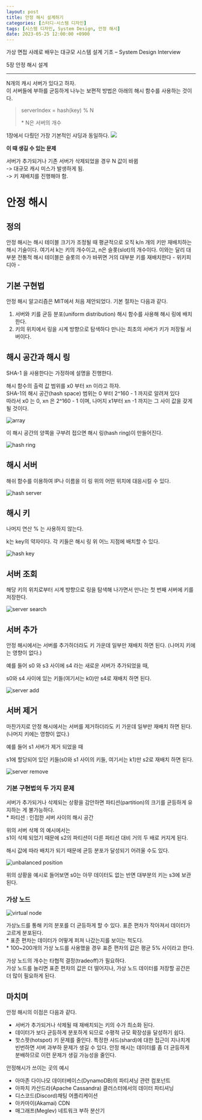 ```yaml
---
layout: post
title: 안정 해시 설계하기
categories: [스터디-시스템 디자인]
tags: [시스템 디자인, System Design, 안정 해시]
date: 2023-05-25 12:00:00 +0900
---
```


가상 면접 사례로 배우는 대규모 시스템 설계 기초 – System Design Interview

5장 안정 해시 설계

---

N개의 캐시 서버가 있다고 하자.  
이 서버들에 부하를 균등하게 나누는 보편적 방법은 아래의 해시 함수를 사용하는 것이다.

> serverIndex = hash(key) % N
>
> \* N은 서버의 개수

1장에서 다뤘던 가장 기본적인 샤딩과 동일하다.
![](/assets/images/2023-05-25-안정-해시-설계/image1.png)

**이 때 생길 수 있는 문제**

서버가 추가되거나 기존 서버가 삭제되었을 경우 N 값이 바뀜  
\-> 대규모 캐시 미스가 발생하게 됨.  
\-> 키 재배치를 진행해야 함.

# 안정 해시

## 정의

안정 해시는 해시 테이블 크기가 조정될 때 평균적으로 오직 k/n 개의 키만 재배치하는 해시 기술이다. 여기서 k는 키의 개수이고, n은 슬롯(slot)의 개수이다. 이와는 달리 대부분 전통적 해시 테이블은 슬롯의 수가 바뀌면 거의 대부분 키를 재배치한다
\- 위키피디아 -

## 기본 구현법

안정 해시 알고리즘은 MIT에서 처음 제안되었다. 기본 절차는 다음과 같다.

1. 서버와 키를 균등 분포(uniform distribution) 해시 함수를 사용해 해시 링에 배치한다.
2. 키의 위치에서 링을 시계 방향으로 탐색하다 만나는 최초의 서버가 키가 저장될 서버이다.

## 해시 공간과 해시 링

SHA-1 을 사용한다는 가정하에 설명을 진행한다.

해시 함수의 출력 값 범위를 x0 부터 xn 이라고 하자.  
SHA-1의 해시 공간(hash space) 범위는 0 부터 2^160 - 1 까지로 알려져 있다  
따라서 x0 는 0, xn 은 2^160 - 1 이며, 나머지 x1부터 xn -1 까지는 그 사이 값을 갖게 될 것이다.

![array](/assets//images/2023-05-25-안정-해시-설계/image2.png)

이 해시 공간의 양쪽을 구부려 접으면 해시 링(hash ring)이 만들어진다.

![hash ring](/assets//images/2023-05-25-안정-해시-설계/image3.png)

## 해시 서버

해쉬 함수를 이용하여 IP나 이름을 이 링 위의 어떤 위치에 대응시킬 수 있다.

![hash server](/assets//images/2023-05-25-안정-해시-설계/image3.png)

## 해시 키

나머지 연산 % 는 사용하지 않는다.

k는 key의 약자이다. 각 키들은 해시 링 위 어느 지점에 배치할 수 있다.

![hash key](/assets//images/2023-05-25-안정-해시-설계/image5.png)

## 서버 조회

해당 키의 위치로부터 시계 방향으로 링을 탐색해 나가면서 만나는 첫 번째 서버에 키를 저장한다.

![server search](/assets//images/2023-05-25-안정-해시-설계/image6.png)

## 서버 추가

안정 해시에서는 서버를 추가하더라도 키 가운데 일부만 재배치 하면 된다. (나머지 키에는 영향이 없다.)

예를 들어 s0 와 s3 사이에 s4 라는 새로운 서버가 추가되었을 때,

s0와 s4 사이에 있는 키들(여기서는 k0)만 s4로 재배치 하면 된다.

![server add](/assets//images/2023-05-25-안정-해시-설계/image7.png)

## 서버 제거

마찬가지로 안정 해시에서는 서버를 제거하더라도 키 가운데 일부만 재배치 하면 된다. (나머지 키에는 영향이 없다.)

예를 들어 s1 서버가 제거 되었을 때

s1에 할당되어 있던 키들(s0와 s1 사이의 키들, 여기서는 k1)만 s2로 재배치 하면 된다.

![server remove](/assets//images/2023-05-25-안정-해시-설계/image8.png)

### 기본 구현법의 두 가지 문제

서버가 추가되거나 삭제되는 상황을 감안하면 파티션(partition)의 크기를 균등하게 유지하는 게 불가능하다.  
\* 파티션 : 인접한 서버 사이의 해시 공간

위의 서버 삭제 의 예시에서는  
s1이 삭제 되었기 때문에 s2의 파티션이 다른 파티션 대비 거의 두 배로 커지게 된다.

해시 값에 따라 배치가 되기 때문에 균등 분포가 달성되기 어려울 수도 있다.

![unbalanced position](/assets//images/2023-05-25-안정-해시-설계/image9.png)

위의 상황을 예시로 들어보면 s0는 아무 데이터도 없는 반면 대부분의 키는 s3에 보관된다.

### 가상 노드

![virtual node](/assets//images/2023-05-25-안정-해시-설계/image10.png)

가상노드를 통해 키의 분포를 더 균등하게 할 수 있다. 표준 편차가 작아져서 데이터가 고르게 분포된다.  
\* 표준 편차는 데이터가 어떻게 퍼져 나갔는지를 보이는 척도다.  
\* 100~200개의 가상 노드를 사용했을 경우 표준 편차의 값은 평균 5% 사이라고 한다.

가상 노드의 개수는 타협적 결정(tradeoff)가 필요하다.  
가상 노드를 늘리면 표준 편차의 값은 더 떨어지나, 가상 노드 데이터를 저장할 공간은 더 많이 필요하게 된다.

## 마치며

안정 해시의 이점은 다음과 같다.

- 서버가 추가되거나 삭제될 때 재배치되는 키의 수가 최소화 된다.
- 데이터가 보다 균등하게 분포하게 되므로 수평적 규모 확장성을 달성하기 쉽다.
- 핫스팟(hotspot) 키 문제를 줄인다. 특정한 샤드(shard)에 대한 접근이 지나치게 빈번하면 서버 과부하 문제가 생길 수 있다. 안정 해시는 데이터를 좀 더 균등하게 분배하므로 이런 문제가 생길 가능성을 줄인다.

안정해시가 쓰이는 곳의 예시

- 아마존 다이나모 데이터베이스(DynamoDB)의 파티셔닝 관련 컴포넌트
- 아파치 카산드라(Apache Cassandra) 클러스터에서의 데이터 파티셔닝
- 디스코드(Discord)채팅 어플리케이션
- 아카마이(Akamai) CDN
- 매그래프(Meglev) 네트워크 부하 분산기
